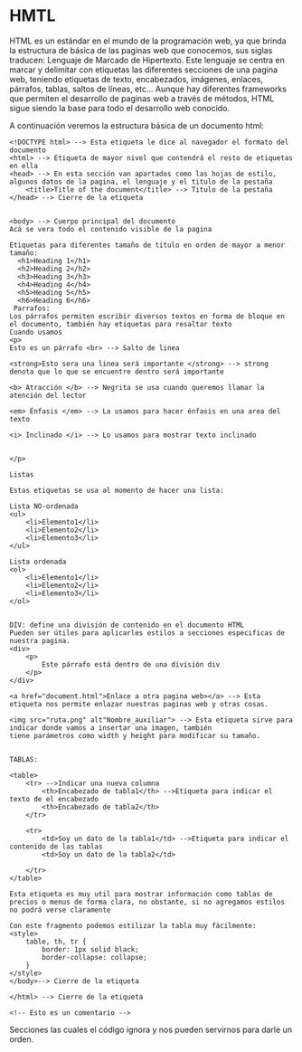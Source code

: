 # HMTL
HTML es un estándar en el mundo de la programación web, ya que brinda la estructura de básica de las paginas web que conocemos, sus siglas traducen: Lenguaje de Marcado de Hipertexto. Este lenguaje se centra en marcar y delimitar con etiquetas las diferentes secciones de una pagina web, teniendo etiquetas de texto, encabezados, imágenes, enlaces, párrafos, tablas, saltos de líneas, etc...
Aunque hay diferentes frameworks que permiten el desarrollo de paginas web a través de métodos, HTML sigue siendo la base para todo el desarrollo web conocido.

A continuación veremos la estructura básica de un documento html:
```
<!DOCTYPE html> --> Esta etiqueta le dice al navegador el formato del documento
<html> --> Etiqueta de mayor nivel que contendrá el resto de etiquetas en ella
<head> --> En esta sección van apartados como las hojas de estilo, algunos datos de la pagina, el lenguaje y el titulo de la pestaña
	<title>Title of the document</title> --> Titulo de la pestaña
</head> --> Cierre de la etiqueta


<body> --> Cuerpo principal del documento
Acá se vera todo el contenido visible de la pagina

Etiquetas para diferentes tamaño de titulo en orden de mayor a menor tamaño:
  <h1>Heading 1</h1>
  <h2>Heading 2</h2>
  <h3>Heading 3</h3>
  <h4>Heading 4</h4>
  <h5>Heading 5</h5>
  <h6>Heading 6</h6>
 Parrafos: 
Los párrafos permiten escribir diversos textos en forma de bloque en el documento, también hay etiquetas para resaltar texto
Cuando usamos 
<p>
Esto es un párrafo <br> --> Salto de linea

<strong>Esto sera una linea será importante </strong> --> strong denota que lo que se encuentre dentro será importante

<b> Atracción </b> --> Negrita se usa cuando queremos llamar la atención del lector

<em> Énfasis </em> --> La usamos para hacer énfasis en una area del texto

<i> Inclinado </i> --> Lo usamos para mostrar texto inclinado


</p>

Listas

Estas etiquetas se usa al momento de hacer una lista:

Lista NO-ordenada
<ul>
	<li>Elemento1</li>
	<li>Elemento2</li>
	<li>Elemento3</li>
</ul>

Lista ordenada
<ol>
	<li>Elemento1</li>
	<li>Elemento2</li>
	<li>Elemento3</li>
</ol>


DIV: define una división de contenido en el documento HTML
Pueden ser útiles para aplicarles estilos a secciones especificas de nuestra pagina.
<div>
	<p>
		Este párrafo está dentro de una división div
	</p>
</div>

<a href="document.html">Enlace a otra pagina web></a> --> Esta etiqueta nos permite enlazar nuestras paginas web y otras cosas.

<img src="ruta.png" alt"Nombre_auxiliar"> --> Esta etiqueta sirve para indicar donde vamos a insertar una imagen, también 					      tiene parámetros como width y height para modificar su tamaño.


TABLAS:

<table>
	<tr> -->Indicar una nueva columna
		<th>Encabezado de tabla1</th> -->Etiqueta para indicar el texto de el encabezado 
		<th>Encabezado de tabla2</th>
	</tr>
	
	<tr>
		<td>Soy un dato de la tabla1</td> -->Etiqueta para indicar el contenido de las tablas
		<td>Soy un dato de la tabla2</td>

	</tr>
</table>

Esta etiqueta es muy util para mostrar información como tablas de precios o menus de forma clara, no obstante, si no agregamos estilos no podrá verse claramente

Con este fragmento podemos estilizar la tabla muy fácilmente:
<style> 
	table, th, tr {
		border: 1px solid black;
		border-collapse: collapse;
	}
</style>
</body>--> Cierre de la etiqueta

</html> --> Cierre de la etiqueta

<!-- Esto es un comentario -->

``` 
Secciones las cuales el código ignora y nos pueden servirnos para darle un orden.


